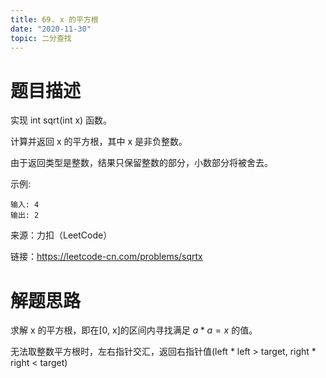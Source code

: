 ```yaml
---
title: 69. x 的平方根
date: "2020-11-30"
topic: 二分查找
---
```

# 题目描述

实现 int sqrt(int x) 函数。

计算并返回 x 的平方根，其中 x 是非负整数。

由于返回类型是整数，结果只保留整数的部分，小数部分将被舍去。

示例:
```
输入: 4
输出: 2
```

来源：力扣（LeetCode）

链接：https://leetcode-cn.com/problems/sqrtx

# 解题思路

求解 x 的平方根，即在[0, x]的区间内寻找满足 $a * a = x$ 的值。

无法取整数平方根时，左右指针交汇，返回右指针值(left * left > target, right * right < target)

